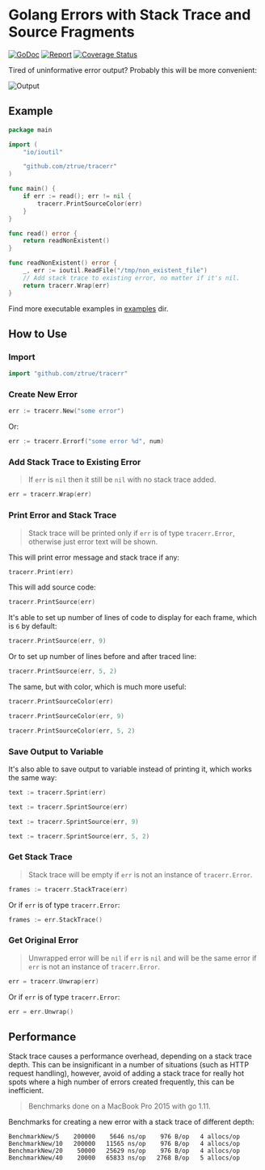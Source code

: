 # Golang Errors with Stack Trace and Source Fragments

[![GoDoc](https://godoc.org/github.com/ztrue/tracerr?status.svg)](https://godoc.org/github.com/ztrue/tracerr)
[![Report](https://goreportcard.com/badge/github.com/ztrue/tracerr)](https://goreportcard.com/report/github.com/ztrue/tracerr)
[![Coverage Status](https://coveralls.io/repos/github/ztrue/tracerr/badge.svg?branch=master)](https://coveralls.io/github/ztrue/tracerr?branch=master)

Tired of uninformative error output? Probably this will be more convenient:

![Output](output.png)

## Example

```go
package main

import (
	"io/ioutil"

	"github.com/ztrue/tracerr"
)

func main() {
	if err := read(); err != nil {
		tracerr.PrintSourceColor(err)
	}
}

func read() error {
	return readNonExistent()
}

func readNonExistent() error {
	_, err := ioutil.ReadFile("/tmp/non_existent_file")
	// Add stack trace to existing error, no matter if it's nil.
	return tracerr.Wrap(err)
}
```

Find more executable examples in [examples](examples) dir.

## How to Use

### Import

```go
import "github.com/ztrue/tracerr"
```

### Create New Error

```go
err := tracerr.New("some error")
```

Or:

```go
err := tracerr.Errorf("some error %d", num)
```

### Add Stack Trace to Existing Error

> If `err` is `nil` then it still be `nil` with no stack trace added.

```go
err = tracerr.Wrap(err)
```

### Print Error and Stack Trace

> Stack trace will be printed only if `err` is of type `tracerr.Error`, otherwise just error text will be shown.

This will print error message and stack trace if any:

```go
tracerr.Print(err)
```

This will add source code:

```go
tracerr.PrintSource(err)
```

It's able to set up number of lines of code to display for each frame, which is `6` by default:

```go
tracerr.PrintSource(err, 9)
```

Or to set up number of lines before and after traced line:

```go
tracerr.PrintSource(err, 5, 2)
```

The same, but with color, which is much more useful:

```go
tracerr.PrintSourceColor(err)
```

```go
tracerr.PrintSourceColor(err, 9)
```

```go
tracerr.PrintSourceColor(err, 5, 2)
```

### Save Output to Variable

It's also able to save output to variable instead of printing it, which works the same way:

```go
text := tracerr.Sprint(err)
```

```go
text := tracerr.SprintSource(err)
```

```go
text := tracerr.SprintSource(err, 9)
```

```go
text := tracerr.SprintSource(err, 5, 2)
```

### Get Stack Trace

> Stack trace will be empty if `err` is not an instance of `tracerr.Error`.

```go
frames := tracerr.StackTrace(err)
```

Or if `err` is of type `tracerr.Error`:

```go
frames := err.StackTrace()
```

### Get Original Error

> Unwrapped error will be `nil` if `err` is `nil` and will be the same error if `err` is not an instance of `tracerr.Error`.

```go
err = tracerr.Unwrap(err)
```

Or if `err` is of type `tracerr.Error`:

```go
err = err.Unwrap()
```

## Performance

Stack trace causes a performance overhead, depending on a stack trace depth. This can be insignificant in a number of situations (such as HTTP request handling), however, avoid of adding a stack trace for really hot spots where a high number of errors created frequently, this can be inefficient.

> Benchmarks done on a MacBook Pro 2015 with go 1.11.

Benchmarks for creating a new error with a stack trace of different depth:

```
BenchmarkNew/5    200000    5646 ns/op    976 B/op   4 allocs/op
BenchmarkNew/10   200000   11565 ns/op    976 B/op   4 allocs/op
BenchmarkNew/20    50000   25629 ns/op    976 B/op   4 allocs/op
BenchmarkNew/40    20000   65833 ns/op   2768 B/op   5 allocs/op
```
